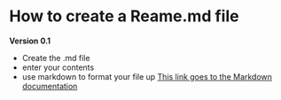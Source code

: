 # How to create a Reame.md file
**Version 0.1**
* Create the .md file
* enter your contents
* use markdown to format your file up
[This link goes to the Markdown documentation](https://docs.github.com/en/get-started/writing-on-github/getting-started-with-writing-and-formatting-on-github/basic-writing-and-formatting-syntax#links)
